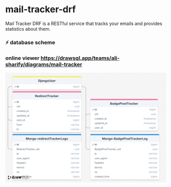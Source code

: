 # mail-tracker-drf
Mail Tracker DRF is a RESTful service that tracks your emails and provides statistics about them.


### ⚡ database scheme
### online viewer https://drawsql.app/teams/ali-sharify/diagrams/mail-tracker
<img src="./docs/db/db-scheme.png" alt="db-scheme">

